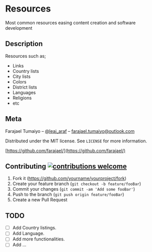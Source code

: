 # Resources

Most common resources easing content creation and software development

## Description

Resources such as;
  -  Links
  -  Country lists
  -  City lists
  -  Colors
  -  District lists
  -  Languages
  -  Religions
  -   etc

## Meta

Farajael Tumaiyo – [@leaj_araf](https://twitter.com/leaj_araf) – farajael.tumaiyo@outlook.com

Distributed under the MIT license. See ``LICENSE`` for more information.

[https://github.com/farajael/](https://github.com/farajael/)

## Contributing [![contributions welcome](https://img.shields.io/badge/contributions-welcome-brightgreen.svg?style=flat)](https://github.com/inessadl/readme/issues)

1. Fork it (<https://github.com/yourname/yourproject/fork>)
2. Create your feature branch (`git checkout -b feature/fooBar`)
3. Commit your changes (`git commit -am 'Add some fooBar'`)
4. Push to the branch (`git push origin feature/fooBar`)
5. Create a new Pull Request


## TODO

* [ ] Add Country listings.
* [ ] Add Language.
* [ ] Add more functionalities.
* [ ] Add ...

<!-- Markdown link & img dfn's -->
[wiki]: https://github.com/farajael/resources/wiki
